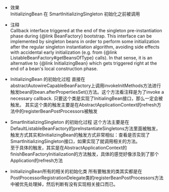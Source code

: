 * 效果  
  InitializingBean 在 SmartInitializingSingleton 初始化之前被调用  
 
* 注释  
    Callback interface triggered at the end of the singleton pre-instantiation phase
 during {@link BeanFactory} bootstrap. This interface can be implemented by
 singleton beans in order to perform some initialization after the regular
 singleton instantiation algorithm, avoiding side effects with accidental early
 initialization (e.g. from {@link ListableBeanFactory#getBeansOfType} calls).
 In that sense, it is an alternative to {@link InitializingBean} which gets
 triggered right at the end of a bean's local construction phase.
 
* InitializingBean 的初始化过程
直接在abstractAutowireCapableBeanFactory上调用invokeInitMethods方法进行触发bean的bean.afterPropertiesSet()方法。这个方法看注释是为了invoke a necessary callback.
只要这个类是实现了InitialingBean接口，那么一定会被触发。 
其实这个类的触发主要是在AbstractApplicationContext的refresh方法中的registerBeanPostProcessors被触发 


* SmartInitializingSingleton 的初始化过程
这个方法主要是在DefaultListableBeanFactory的preInstantiateSingletons方法里面被触发，触发方式其实和InitializingBean的触发方式非常相似：查看是否实现了SmartInitializingSingleton接口，如果实现了就调用相关的方法。  
至于具体的触发，其实是在AbstractApplicationContext的finishBeanFactoryInitialization的方法触发，具体的感觉好像涉及到了那个Application的refresh方法

* InitializingBean所有的相关的初始化类
所有要触发的类其实都是在PostProcessorRegistrationDelegate类的registerBeanPostProcessors方法中被优先处理掉，然后判断有没有实现相关接口而已。